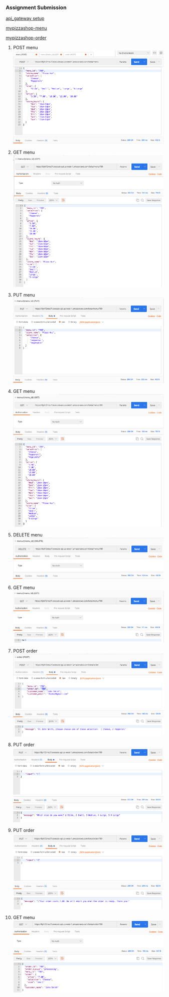 ### Assignment Submission

[api_gateway setup](https://github.com/kanghuawu/cmpe273-spring17/tree/master/assignment2/api_gateway)

[mypizzashop-menu](https://github.com/kanghuawu/cmpe273-spring17/tree/master/assignment2/mypizzashop-menu)

[mypizzashop-order](https://github.com/kanghuawu/cmpe273-spring17/tree/master/assignment2/mypizzashop-order)

1. POST menu
![post_menu](picture/1_POST_menu.png "post menu")

2. GET menu
![get_menu](picture/2_GET_menu.png "get menu")

3. PUT menu
![put_menu](picture/3_PUT_menu.png "put menu")

4. GET menu
![get_menu](picture/4_GET_menu.png "get menu")

5. DELETE menu
![delete_menu](picture/5_DELETE_menu.png "delete menu")

6. GET menu
![get_menu](picture/6_GET_menu.png "get menu")

7. POST order
![post_order](picture/7_POST_order.png "post order")

8. PUT order
![put_order](picture/8_PUT_order.png "pull order")

9. PUT order
![put_order](picture/9_PUT_order.png "pull order")

6. GET menu
![get_menu](picture/10_GET_order.png "get menu")